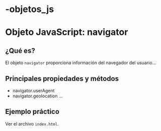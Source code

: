 # -objetos_js
# Objeto JavaScript: navigator

## ¿Qué es?
El objeto `navigator` proporciona información del navegador del usuario...

## Principales propiedades y métodos
- navigator.userAgent
- navigator.geolocation
...

## Ejemplo práctico
Ver el archivo `index.html`.
